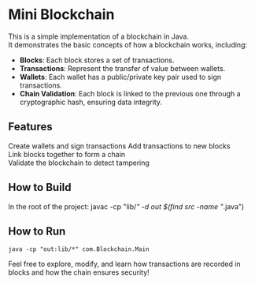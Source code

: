 # Mini Blockchain

This is a simple implementation of a blockchain in Java.  
It demonstrates the basic concepts of how a blockchain works, including:

- **Blocks**: Each block stores a set of transactions.
- **Transactions**: Represent the transfer of value between wallets.
- **Wallets**: Each wallet has a public/private key pair used to sign transactions.
- **Chain Validation**: Each block is linked to the previous one through a cryptographic hash, ensuring data integrity.

## Features
Create wallets and sign transactions 
Add transactions to new blocks  
Link blocks together to form a chain  
Validate the blockchain to detect tampering

## How to Build
In the root of the project:
    javac -cp "lib/*" -d out $(find src -name "*.java")

## How to Run
    java -cp "out:lib/*" com.Blockchain.Main

Feel free to explore, modify, and learn how transactions are recorded in blocks and how the chain ensures security!
